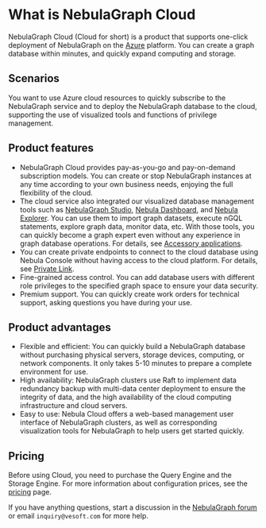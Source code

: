 # What is NebulaGraph Cloud

NebulaGraph Cloud (Cloud for short) is a product that supports one-click deployment of NebulaGraph on the [Azure](https://azure.microsoft.com/en-us/) platform. You can create a graph database within minutes, and quickly expand computing and storage.

## Scenarios

You want to use Azure cloud resources to quickly subscribe to the NebulaGraph service and to deploy the NebulaGraph database to the cloud, supporting the use of visualized tools and functions of privilege management.

## Product features

- NebulaGraph Cloud provides pay-as-you-go and pay-on-demand subscription models. You can create or stop NebulaGraph instances at any time according to your own business needs, enjoying the full flexibility of the cloud.
- The cloud service also integrated our visualized database management tools such as [NebulaGraph Studio](https://nebula-graph.io/products/studio/), [Nebula Dashboard](https://nebula-graph.io/products/dashboard/), and [Nebula Explorer](https://nebula-graph.io/products/explorer/). You can use them to import graph datasets, execute nGQL statements, explore graph data, monitor data, etc. With those tools, you can quickly become a graph expert even without any experience in graph database operations. For details, see [Accessory applications](../nebula-cloud/5.solution/5.1.supporting-application.md).
- You can create private endpoints to connect to the cloud database using Nebula Console without having access to the cloud platform. For details, see [Private Link](../nebula-cloud/5.solution/5.2.connection-configuration-and-use.md).
- Fine-grained access control. You can add database users with different role privileges to the specified graph space to ensure your data security.
- Premium support. You can quickly create work orders for technical support, asking questions you have during your use.

## Product advantages

- Flexible and efficient: You can quickly build a NebulaGraph database without purchasing physical servers, storage devices, computing, or network components. It only takes 5-10 minutes to prepare a complete environment for use.
- High availability: NebulaGraph clusters use Raft to implement data redundancy backup with multi-data center deployment to ensure the integrity of data, and the high availability of the cloud computing infrastructure and cloud servers.
- Easy to use: Nebula Cloud offers a web-based management user interface of NebulaGraph clusters, as well as corresponding visualization tools for NebulaGraph to help users get started quickly.

## Pricing

Before using Cloud, you need to purchase the Query Engine and the Storage Engine. For more information about configuration prices, see the [pricing](https://azuremarketplace.microsoft.com/en-us/marketplace/apps/vesoftcompanylimited1625556994617.nebula_graph_cloud?tab=PlansAndPrice) page.

If you have anything questions, start a discussion in the [NebulaGraph forum](https://discuss.nebula-graph.io) or email `inquiry@vesoft.com` for more help.
